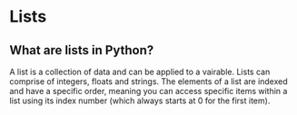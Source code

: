 # Lists

## What are lists in Python?

A list is a collection of data and can be applied to a vairable. Lists can comprise of integers, floats and strings. The elements of a list are indexed and have a specific order, meaning you can access specific items within a list using its index number (which always starts at 0 for the first item).
